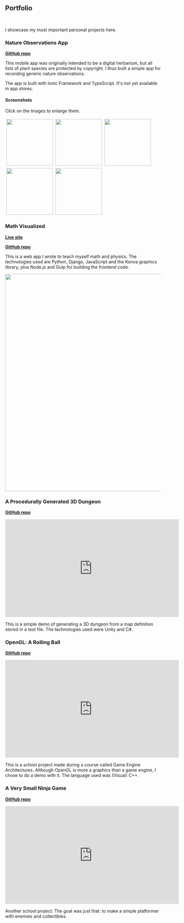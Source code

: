 ## Portfolio

<br/>

I showcase my most important personal projects here.

### Nature Observations App

[**GitHub repo**](https://github.com/mkkekkonen/NatureObservations)

This mobile app was originally intended to be a digital herbarium, but all lists of plant species are protected by copyright. I thus built a simple app for recording generic nature observations.

The app is built with Ionic Framework and TypeScript. It's not yet available in app stores.

#### Screenshots

Click on the images to enlarge them.

<div style="display: flex; flex-wrap: wrap;">
  <a href="nobs1.png"><img src="nobs1.png" width="150" style="padding: 0.25rem" /></a>
  <a href="nobs2.png"><img src="nobs2.png" width="150" style="padding: 0.25rem" /></a>
  <a href="nobs3.png"><img src="nobs3.png" width="150" style="padding: 0.25rem" /></a>
  <a href="nobs4.png"><img src="nobs4.png" width="150" style="padding: 0.25rem" /></a>
  <a href="nobs5.png"><img src="nobs5.png" width="150" style="padding: 0.25rem" /></a>
</div>

### Math Visualized

[**Live site**](http://mkkekkonen.pythonanywhere.com/mathvisualized/)

[**GitHub repo**](https://github.com/mkkekkonen/MathVisualized)

This is a web app I wrote to teach myself math and physics. The technologies used are Python, Django, JavaScript and the Konva graphics library, plus Node.js and Gulp for building the frontend code.

<img src="mathvisualized.png" width="700" />

### A Procedurally Generated 3D Dungeon

[**GitHub repo**](https://github.com/mkkekkonen/Dungeon3D)

<iframe width="560" height="315" src="https://www.youtube.com/embed/sMJyIhWj9PE" frameborder="0" allow="accelerometer; autoplay; encrypted-media; gyroscope; picture-in-picture" allowfullscreen></iframe>

This is a simple demo of generating a 3D dungeon from a map definition stored in a text file. The technologies used were Unity and C#.

### OpenGL: A Rolling Ball

[**GitHub repo**](https://github.com/mkkekkonen/RollingBallOpenGL)

<iframe width="560" height="315" src="https://www.youtube.com/embed/HmYZACF07E4" frameborder="0" allow="accelerometer; autoplay; encrypted-media; gyroscope; picture-in-picture" allowfullscreen></iframe>

This is a school project made during a course called Game Engine Architectures. Although OpenGL is more a graphics than a game engine, I chose to do a demo with it. The language used was (Visual) C++.

### A Very Small Ninja Game

[**GitHub repo**](https://github.com/mkkekkonen/NinjaUnity)

<iframe width="560" height="315" src="https://www.youtube.com/embed/FSCWtYOqiT0" frameborder="0" allow="accelerometer; autoplay; encrypted-media; gyroscope; picture-in-picture" allowfullscreen></iframe>

Another school project. The goal was just that: to make a simple platformer with enemies and collectibles.
